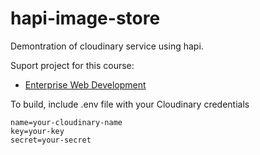# hapi-image-store

Demontration of cloudinary service using hapi.

Suport project for this course:

- [Enterprise Web Development](https://tutors-design.netlify.com/course/wit-hdip-comp-sci-2019-ent-web-dev.netlify.com)

To build, include .env file with your Cloudinary credentials

~~~
name=your-cloudinary-name
key=your-key
secret=your-secret
~~~
